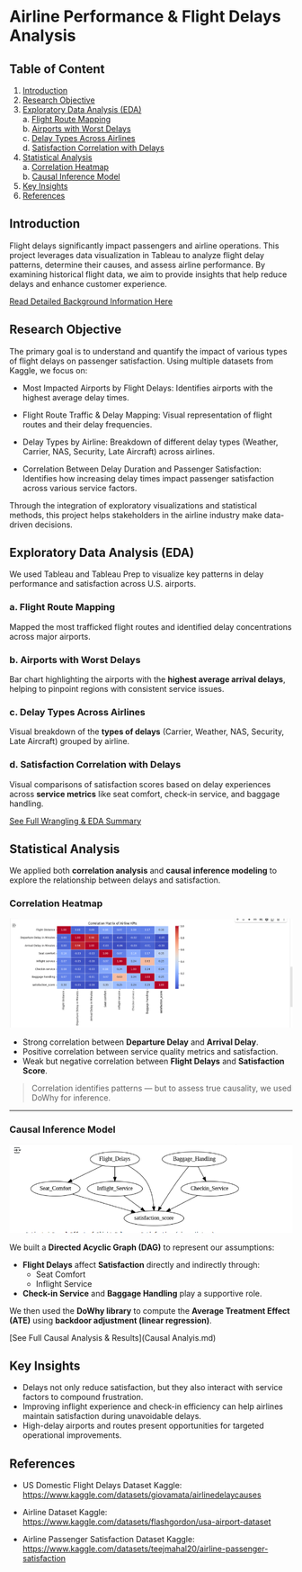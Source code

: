 # Airline Performance & Flight Delays Analysis

## Table of Content

1. [Introduction](#Introduction)
2. [Research Objective](#research-objective)
3. [Exploratory Data Analysis (EDA)](#exploratory-data-analysis-eda)  
   a. [Flight Route Mapping](#flight-route-mapping)  
   b. [Airports with Worst Delays](#airports-with-worst-delays)  
   c. [Delay Types Across Airlines](#delay-types-across-airlines)  
   d. [Satisfaction Correlation with Delays](#satisfaction-correlation-with-delays)  
4. [Statistical Analysis](#statistical-analysis)  
   a. [Correlation Heatmap](#correlation-heatmap)  
   b. [Causal Inference Model](#causal-inference-model)  
5. [Key Insights](#key-insights)
6. [References](#references)


## Introduction
Flight delays significantly impact passengers and airline operations. This project leverages data visualization in Tableau to analyze flight delay patterns, determine their causes, and assess airline performance. By examining historical flight data, we aim to provide insights that help reduce delays and enhance customer experience.

[Read Detailed Background Information Here](https://github.com/Yamunas123/BSAD_482_Project/blob/main/Background.md)

## Research Objective
The primary goal is to understand and quantify the impact of various types of flight delays on passenger satisfaction. Using multiple datasets from Kaggle, we focus on:

* Most Impacted Airports by Flight Delays: Identifies airports with the highest average delay times.

* Flight Route Traffic & Delay Mapping: Visual representation of flight routes and their delay frequencies.

* Delay Types by Airline: Breakdown of different delay types (Weather, Carrier, NAS, Security, Late Aircraft) across airlines.

* Correlation Between Delay Duration and Passenger Satisfaction: Identifies how increasing delay times impact passenger satisfaction across various service factors.

Through the integration of exploratory visualizations and statistical methods, this project helps stakeholders in the airline industry make data-driven decisions.

## Exploratory Data Analysis (EDA)

We used Tableau and Tableau Prep to visualize key patterns in delay performance and satisfaction across U.S. airports.

### a. Flight Route Mapping
Mapped the most trafficked flight routes and identified delay concentrations across major airports.

### b. Airports with Worst Delays
Bar chart highlighting the airports with the **highest average arrival delays**, helping to pinpoint regions with consistent service issues.

### c. Delay Types Across Airlines
Visual breakdown of the **types of delays** (Carrier, Weather, NAS, Security, Late Aircraft) grouped by airline.

### d. Satisfaction Correlation with Delays
Visual comparisons of satisfaction scores based on delay experiences across **service metrics** like seat comfort, check-in service, and baggage handling.

[See Full Wrangling & EDA Summary](Wrangiling.md)

## Statistical Analysis

We applied both **correlation analysis** and **causal inference modeling** to explore the relationship between delays and satisfaction.

### Correlation Heatmap

![Correlation Heatmap](Images/HeatMap.png)

- Strong correlation between **Departure Delay** and **Arrival Delay**.
- Positive correlation between service quality metrics and satisfaction.
- Weak but negative correlation between **Flight Delays** and **Satisfaction Score**.

> Correlation identifies patterns — but to assess true causality, we used DoWhy for inference.

---

### Causal Inference Model

![Causal Graph](Images/CausalModel.png)

We built a **Directed Acyclic Graph (DAG)** to represent our assumptions:
- **Flight Delays** affect **Satisfaction** directly and indirectly through:
  - Seat Comfort
  - Inflight Service
- **Check-in Service** and **Baggage Handling** play a supportive role.

We then used the **DoWhy library** to compute the **Average Treatment Effect (ATE)** using **backdoor adjustment (linear regression)**.

[See Full Causal Analysis & Results](Causal Analyis.md)


## Key Insights

- Delays not only reduce satisfaction, but they also interact with service factors to compound frustration.
- Improving inflight experience and check-in efficiency can help airlines maintain satisfaction during unavoidable delays.
- High-delay airports and routes present opportunities for targeted operational improvements.

## References
- US Domestic Flight Delays Dataset
Kaggle: https://www.kaggle.com/datasets/giovamata/airlinedelaycauses

- Airline Dataset 
  Kaggle: https://www.kaggle.com/datasets/flashgordon/usa-airport-dataset
  
- Airline Passenger Satisfaction Dataset
Kaggle: https://www.kaggle.com/datasets/teejmahal20/airline-passenger-satisfaction
